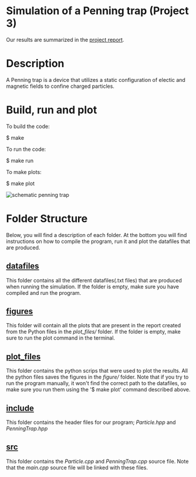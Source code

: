 # Simulation of a Penning trap (Project 3)
Our results are summarized in the [project report](report_project3.pdf).

# Description
A Penning trap is a device that utilizes a static configuration of electic and magnetic fields to confine charged particles.

# Build, run and plot
To build the code:

$ make

To run the code:

$ make run

To make plots:

$ make plot

![schematic penning trap](https://upload.wikimedia.org/wikipedia/commons/b/b6/Penning_Trap.svg)

# Folder Structure
Below, you will find a description of each folder. At the bottom you will find instructions on how to compile the program, run it and plot the datafiles that are produced.

## [datafiles](datafiles/)
  This folder contains all the different datafiles(.txt files) that are produced when running the simulation. If the folder is empty, make sure you have compiled and run the program.

## [figures](figures/)
  This folder will contain all the plots that are present in the report created from the Python files in the *plot_files/* folder. If the folder is empty, make sure to run the plot command in the terminal.

## [plot_files](plot_files/)
  This folder contains the python scrips that were used to plot the results. All the python files saves the figures in the *figure/* folder. Note that if you try to run the program manually, it won't find the correct path to the datafiles, so make sure you run them using the '$ make plot' command described above.

## [include](include/)
  This folder contains the header files for our program; *Particle.hpp* and *PenningTrap.hpp*

## [src](src/)
  This folder contains the *Particle.cpp* and *PenningTrap.cpp* source file. Note that the *main.cpp* source file will be linked with these files.

